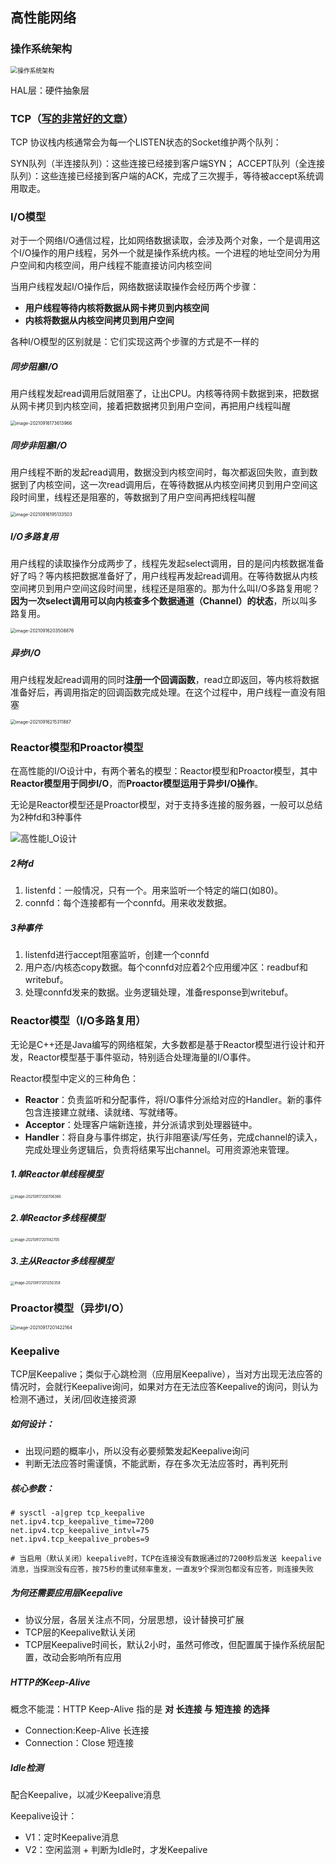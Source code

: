 ## 高性能网络

### 操作系统架构

<img src="assets/操作系统架构.jpeg" alt="操作系统架构" style="zoom: 70%;" />

HAL层：硬件抽象层



### TCP（[写的非常好的文章](https://www.cnblogs.com/xiaolincoding/p/12995358.html)）

TCP 协议栈内核通常会为每一个LISTEN状态的Socket维护两个队列：

SYN队列（半连接队列）：这些连接已经接到客户端SYN；
ACCEPT队列（全连接队列）：这些连接已经接到客户端的ACK，完成了三次握手，等待被accept系统调用取走。





### I/O模型

对于一个网络I/O通信过程，比如网络数据读取，会涉及两个对象，一个是调用这个I/O操作的用户线程，另外一个就是操作系统内核。一个进程的地址空间分为用户空间和内核空间，用户线程不能直接访问内核空间

当用户线程发起I/O操作后，网络数据读取操作会经历两个步骤：

- **用户线程等待内核将数据从网卡拷贝到内核空间**
- **内核将数据从内核空间拷贝到用户空间**

各种I/O模型的区别就是：它们实现这两个步骤的方式是不一样的

##### 同步阻塞I/O

用户线程发起read调用后就阻塞了，让出CPU。内核等待网卡数据到来，把数据从网卡拷贝到内核空间，接着把数据拷贝到用户空间，再把用户线程叫醒

<img src="assets/image-20210916173613966.png" alt="image-20210916173613966" style="zoom: 50%;" />



##### 同步非阻塞I/O

用户线程不断的发起read调用，数据没到内核空间时，每次都返回失败，直到数据到了内核空间，这一次read调用后，在等待数据从内核空间拷贝到用户空间这段时间里，线程还是阻塞的，等数据到了用户空间再把线程叫醒

<img src="assets/image-20210916195133503.png" alt="image-20210916195133503" style="zoom:50%;" />



##### I/O多路复用

用户线程的读取操作分成两步了，线程先发起select调用，目的是问内核数据准备好了吗？等内核把数据准备好了，用户线程再发起read调用。在等待数据从内核空间拷贝到用户空间这段时间里，线程还是阻塞的。那为什么叫I/O多路复用呢？**因为一次select调用可以向内核查多个数据通道（Channel）的状态**，所以叫多路复用。

<img src="assets/image-20210916203508876.png" alt="image-20210916203508876" style="zoom:50%;" />



##### 异步I/O

用户线程发起read调用的同时**注册一个回调函数**，read立即返回，等内核将数据准备好后，再调用指定的回调函数完成处理。在这个过程中，用户线程一直没有阻塞

<img src="assets/image-20210916215311887.png" alt="image-20210916215311887" style="zoom:50%;" />







### Reactor模型和Proactor模型

在高性能的I/O设计中，有两个著名的模型：Reactor模型和Proactor模型，其中**Reactor模型用于同步I/O**，而**Proactor模型运用于异步I/O操作**。

无论是Reactor模型还是Proactor模型，对于支持多连接的服务器，一般可以总结为2种fd和3种事件

![高性能I_O设计](assets/高性能I_O设计.png)

##### 2种fd

1. listenfd：一般情况，只有一个。用来监听一个特定的端口(如80)。
2. connfd：每个连接都有一个connfd。用来收发数据。

##### 3种事件

1. listenfd进行accept阻塞监听，创建一个connfd
2. 用户态/内核态copy数据。每个connfd对应着2个应用缓冲区：readbuf和writebuf。
3. 处理connfd发来的数据。业务逻辑处理，准备response到writebuf。



### Reactor模型（I/O多路复用）

无论是C++还是Java编写的网络框架，大多数都是基于Reactor模型进行设计和开发，Reactor模型基于事件驱动，特别适合处理海量的I/O事件。

Reactor模型中定义的三种角色：

- **Reactor**：负责监听和分配事件，将I/O事件分派给对应的Handler。新的事件包含连接建立就绪、读就绪、写就绪等。
- **Acceptor**：处理客户端新连接，并分派请求到处理器链中。
- **Handler**：将自身与事件绑定，执行非阻塞读/写任务，完成channel的读入，完成处理业务逻辑后，负责将结果写出channel。可用资源池来管理。



##### 1.单Reactor单线程模型

<img src="assets/image-20210917200706366.png" alt="image-20210917200706366" style="zoom:40%;" />

##### 2.单Reactor多线程模型

<img src="assets/image-20210917201142705.png" alt="image-20210917201142705" style="zoom:40%;" />

##### 3.主从Reactor多线程模型

<img src="assets/image-20210917201250358.png" alt="image-20210917201250358" style="zoom:40%;" />



### Proactor模型（异步I/O）

<img src="assets/image-20210917201422164.png" alt="image-20210917201422164" style="zoom:50%;" />





### Keepalive

TCP层Keepalive；类似于心跳检测（应用层Keepalive），当对方出现无法应答的情况时，会就行Keepalive询问，如果对方在无法应答Keepalive的询问，则认为检测不通过，关闭/回收连接资源

##### 如何设计：

- 出现问题的概率小，所以没有必要频繁发起Keepalive询问
- 判断无法应答时需谨慎，不能武断，存在多次无法应答时，再判死刑

##### 核心参数：

```shell
# sysctl -a|grep tcp_keepalive
net.ipv4.tcp_keepalive_time=7200
net.ipv4.tcp_keepalive_intvl=75
net.ipv4.tcp_keepalive_probes=9

# 当启用（默认关闭）keepalive时，TCP在连接没有数据通过的7200秒后发送 keepalive 消息，当探测没有应答，按75秒的重试频率重发，一直发9个探测包都没有应答，则连接失败
```

##### 为何还需要应用层Keepalive

- 协议分层，各层关注点不同，分层思想，设计替换可扩展
- TCP层的Keepalive默认关闭
- TCP层Keepalive时间长，默认2小时，虽然可修改，但配置属于操作系统层配置，改动会影响所有应用

##### HTTP的Keep-Alive

概念不能混：HTTP Keep-Alive 指的是 **对 长连接 与 短连接 的选择**

- Connection:Keep-Alive 长连接
- Connection：Close 短连接

##### Idle检测

配合Keepalive，以减少Keepalive消息

Keepalive设计：

- V1：定时Keepalive消息
- V2：空闲监测 + 判断为Idle时，才发Keepalive

